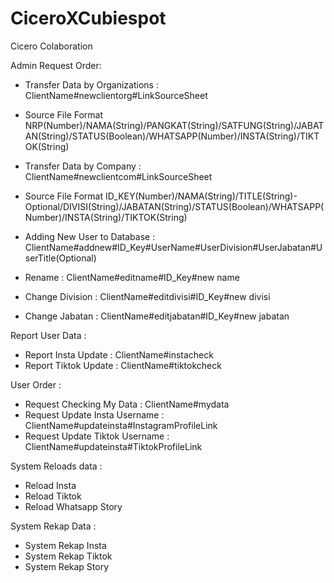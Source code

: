# CiceroXCubiespot
Cicero Colaboration

Admin Request Order:

- Transfer Data by Organizations : ClientName#newclientorg#LinkSourceSheet
- Source File Format NRP(Number)/NAMA(String)/PANGKAT(String)/SATFUNG(String)/JABATAN(String)/STATUS(Boolean)/WHATSAPP(Number)/INSTA(String)/TIKTOK(String)

- Transfer Data by Company : ClientName#newclientcom#LinkSourceSheet
- Source File Format ID_KEY(Number)/NAMA(String)/TITLE(String)- Optional/DIVISI(String)/JABATAN(String)/STATUS(Boolean)/WHATSAPP(Number)/INSTA(String)/TIKTOK(String)

- Adding New User to Database : ClientName#addnew#ID_Key#UserName#UserDivision#UserJabatan#UserTitle(Optional)
- Rename : ClientName#editname#ID_Key#new name
- Change Division : ClientName#editdivisi#ID_Key#new divisi
- Change Jabatan : ClientName#editjabatan#ID_Key#new jabatan

Report User Data :

- Report Insta Update : ClientName#instacheck
- Report Tiktok Update : ClientName#tiktokcheck

User Order :

- Request Checking My Data : ClientName#mydata
- Request Update Insta Username : ClientName#updateinsta#InstagramProfileLink
- Request Update Tiktok Username : ClientName#updateinsta#TiktokProfileLink

System Reloads data :

- Reload Insta
- Reload Tiktok
- Reload Whatsapp Story
  
System Rekap Data :

- System Rekap Insta
- System Rekap Tiktok
- System Rekap Story
